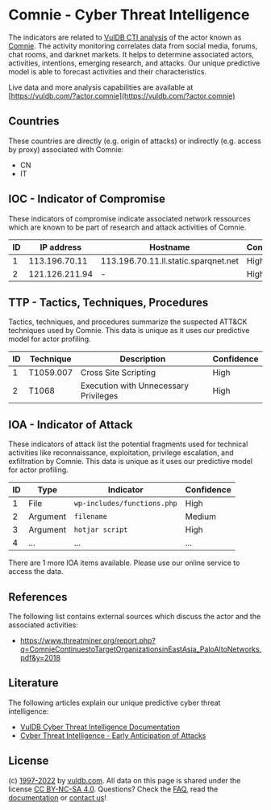# Comnie - Cyber Threat Intelligence

The indicators are related to [VulDB CTI analysis](https://vuldb.com/?kb.cti) of the actor known as [Comnie](https://vuldb.com/?actor.comnie). The activity monitoring correlates data from social media, forums, chat rooms, and darknet markets. It helps to determine associated actors, activities, intentions, emerging research, and attacks. Our unique predictive model is able to forecast activities and their characteristics.

Live data and more analysis capabilities are available at [https://vuldb.com/?actor.comnie](https://vuldb.com/?actor.comnie)

## Countries

These countries are directly (e.g. origin of attacks) or indirectly (e.g. access by proxy) associated with Comnie:

* CN
* IT

## IOC - Indicator of Compromise

These indicators of compromise indicate associated network ressources which are known to be part of research and attack activities of Comnie.

ID | IP address | Hostname | Confidence
-- | ---------- | -------- | ----------
1 | 113.196.70.11 | 113.196.70.11.ll.static.sparqnet.net | High
2 | 121.126.211.94 | - | High

## TTP - Tactics, Techniques, Procedures

Tactics, techniques, and procedures summarize the suspected ATT&CK techniques used by Comnie. This data is unique as it uses our predictive model for actor profiling.

ID | Technique | Description | Confidence
-- | --------- | ----------- | ----------
1 | T1059.007 | Cross Site Scripting | High
2 | T1068 | Execution with Unnecessary Privileges | High

## IOA - Indicator of Attack

These indicators of attack list the potential fragments used for technical activities like reconnaissance, exploitation, privilege escalation, and exfiltration by Comnie. This data is unique as it uses our predictive model for actor profiling.

ID | Type | Indicator | Confidence
-- | ---- | --------- | ----------
1 | File | `wp-includes/functions.php` | High
2 | Argument | `filename` | Medium
3 | Argument | `hotjar script` | High
4 | ... | ... | ...

There are 1 more IOA items available. Please use our online service to access the data.

## References

The following list contains external sources which discuss the actor and the associated activities:

* https://www.threatminer.org/report.php?q=ComnieContinuestoTargetOrganizationsinEastAsia_PaloAltoNetworks.pdf&y=2018

## Literature

The following articles explain our unique predictive cyber threat intelligence:

* [VulDB Cyber Threat Intelligence Documentation](https://vuldb.com/?kb.cti)
* [Cyber Threat Intelligence - Early Anticipation of Attacks](https://www.scip.ch/en/?labs.20201022)

## License

(c) [1997-2022](https://vuldb.com/?kb.changelog) by [vuldb.com](https://vuldb.com/?kb.about). All data on this page is shared under the license [CC BY-NC-SA 4.0](https://creativecommons.org/licenses/by-nc-sa/4.0/). Questions? Check the [FAQ](https://vuldb.com/?kb.faq), read the [documentation](https://vuldb.com/?kb) or [contact us](https://vuldb.com/?contact)!
